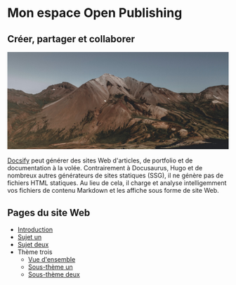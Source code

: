 # Mon espace Open Publishing

## Créer, partager et collaborer

![Photo de Montagne](images/mountain.jpg)

[Docsify](https://docsify.js.org/#/) peut générer des sites Web d'articles, de portfolio et de documentation à la volée. Contrairement à Docusaurus, Hugo et de nombreux autres générateurs de sites statiques (SSG), il ne génère pas de fichiers HTML statiques. Au lieu de cela, il charge et analyse intelligemment vos fichiers de contenu Markdown et les affiche sous forme de site Web.

## Pages du site Web
- [Introduction](fr/introduction.md)
- [Sujet un](fr/topic-one.md)
- [Sujet deux](fr/topic-two.md)
- Thème trois
    - [Vue d'ensemble](fr/topic-three-overview.md)
    - [Sous-thème un](fr/topic-three-subtopic-one.md)
    - [Sous-thème deux](fr/topic-three-subtopic-two.md)
